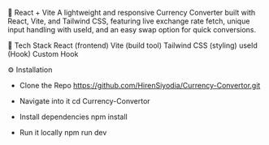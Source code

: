 
📃 React + Vite
A lightweight and responsive Currency Converter built with React, Vite, and Tailwind CSS, featuring live exchange rate fetch, unique input handling with useId, and an easy swap option for quick conversions.

🚀 Tech Stack
React (frontend)
Vite (build tool)
Tailwind CSS (styling)
useId (Hook)
Custom Hook

⚙️ Installation
* Clone the Repo
https://github.com/HirenSiyodia/Currency-Convertor.git

* Navigate into it
cd Currency-Convertor

* Install dependencies
npm install

* Run it locally
npm run dev
